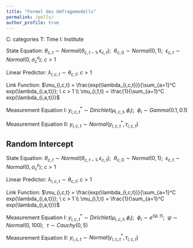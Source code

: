 ```yaml
---
title: "Formel des Umfragemodells"
permalink: /polls/
author_profile: true
---
```



C: categories T: Time I: Institute

State Equation: $\theta_{c,t} \sim Normal(\theta_{c,t-1}, \epsilon_{c,t}); \ \ \theta_{c,0} \sim Normal(0,1); \ \ \epsilon_{c,t} \sim Normal(0,\sigma_{c}^\epsilon); \ c > 1$

Linear Predictor: $\lambda_{i,c,t} \sim \theta_{c,t}; \ c > 1$

Link Function: $\mu_{i,c,t} = \frac{exp(\lambda_{i,c,t})}{\sum_{a=1}^C exp(\lambda_{i,a,t})}; \ c > 1 \\ \mu_{i,1,t} = \frac{1}{\sum_{a=1}^C exp(\lambda_{i,a,t})}$

Measurement Equation I: $y_{i,c,t}^* \sim Dirichlet(\mu_{i,c,t}, \phi_{i}); \ \ \phi_i \sim Gamma(0.1, 0.1)$

Measurement Equation II: $y_{i,c,t} \sim Normal(y_{i,c,t}^*, \tau_{i,c,t})$

## Random Intercept

State Equation: $\theta_{c,t} \sim Normal(\theta_{c,t-1}, \epsilon_{c,t}); \ \ \theta_{c,0} \sim Normal(0,1); \ \ \epsilon_{c,t} \sim Normal(0,\sigma_{c}^\epsilon); \ c > 1$

Linear Predictor: $\lambda_{i,c,t} \sim \theta_{c,t}; \ c > 1$

Link Function: $\mu_{i,c,t} = \frac{exp(\lambda_{i,c,t})}{\sum_{a=1}^C exp(\lambda_{i,a,t})}; \ c > 1 \\ \mu_{i,1,t} = \frac{1}{\sum_{a=1}^C exp(\lambda_{i,a,t})}$

Measurement Equation I: $y_{i,c,t}^* \sim Dirichlet(\mu_{i,c,t}, \phi_{i}); \ \ \phi_i \sim e^{(\psi, \tau)}; \ \ \psi \sim Normal(0,100); \ \  \tau \sim Cauchy(0,5)$

Measurement Equation II: $y_{i,c,t} \sim Normal(y_{i,c,t}^*, \tau_{i,c,t})$
